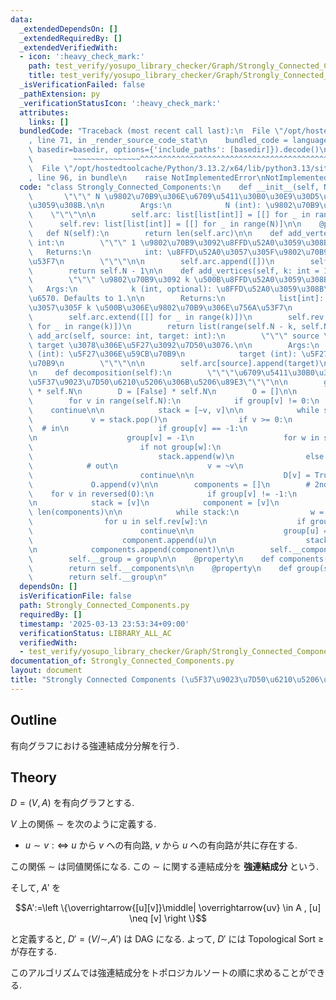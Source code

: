 ```yaml
---
data:
  _extendedDependsOn: []
  _extendedRequiredBy: []
  _extendedVerifiedWith:
  - icon: ':heavy_check_mark:'
    path: test_verify/yosupo_library_checker/Graph/Strongly_Connected_Components-class.test.py
    title: test_verify/yosupo_library_checker/Graph/Strongly_Connected_Components-class.test.py
  _isVerificationFailed: false
  _pathExtension: py
  _verificationStatusIcon: ':heavy_check_mark:'
  attributes:
    links: []
  bundledCode: "Traceback (most recent call last):\n  File \"/opt/hostedtoolcache/Python/3.13.2/x64/lib/python3.13/site-packages/onlinejudge_verify/documentation/build.py\"\
    , line 71, in _render_source_code_stat\n    bundled_code = language.bundle(stat.path,\
    \ basedir=basedir, options={'include_paths': [basedir]}).decode()\n          \
    \         ~~~~~~~~~~~~~~~^^^^^^^^^^^^^^^^^^^^^^^^^^^^^^^^^^^^^^^^^^^^^^^^^^^^^^^^^^^^^^^^^^\n\
    \  File \"/opt/hostedtoolcache/Python/3.13.2/x64/lib/python3.13/site-packages/onlinejudge_verify/languages/python.py\"\
    , line 96, in bundle\n    raise NotImplementedError\nNotImplementedError\n"
  code: "class Strongly_Connected_Components:\n    def __init__(self, N: int):\n \
    \       \"\"\" N \u9802\u70B9\u306E\u6709\u5411\u30B0\u30E9\u30D5\u3092\u751F\u6210\
    \u3059\u308B.\n\n        Args:\n            N (int): \u9802\u70B9\u6570\n    \
    \    \"\"\"\n\n        self.arc: list[list[int]] = [[] for _ in range(N)]\n  \
    \      self.rev: list[list[int]] = [[] for _ in range(N)]\n\n    @property\n \
    \   def N(self):\n        return len(self.arc)\n\n    def add_vertex(self) ->\
    \ int:\n        \"\"\" 1 \u9802\u70B9\u3092\u8FFD\u52A0\u3059\u308B.\n\n     \
    \   Returns:\n            int: \u8FFD\u52A0\u3057\u305F\u9802\u70B9\u306E\u756A\
    \u53F7\n        \"\"\"\n\n        self.arc.append([])\n        self.rev.append([])\n\
    \        return self.N - 1\n\n    def add_vertices(self, k: int = 1) -> list[int]:\n\
    \        \"\"\" \u9802\u70B9\u3092 k \u500B\u8FFD\u52A0\u3059\u308B.\n\n     \
    \   Args:\n            k (int, optional): \u8FFD\u52A0\u3059\u308B\u9802\u70B9\
    \u6570. Defaults to 1.\n\n        Returns:\n            list[int]: \u8FFD\u52A0\
    \u3057\u305F k \u500B\u306E\u9802\u70B9\u306E\u756A\u53F7\n        \"\"\"\n\n\
    \        self.arc.extend([[] for _ in range(k)])\n        self.rev.extend([[]\
    \ for _ in range(k)])\n        return list(range(self.N - k, self.N))\n\n    def\
    \ add_arc(self, source: int, target: int):\n        \"\"\" source \u304B\u3089\
    \ target \u3078\u306E\u5F27\u3092\u7D50\u3076.\n\n        Args:\n            source\
    \ (int): \u5F27\u306E\u59CB\u70B9\n            target (int): \u5F27\u306E\u7D42\
    \u70B9\n        \"\"\"\n\n        self.arc[source].append(target)\n        self.rev[target].append(source)\n\
    \n    def decomposition(self):\n        \"\"\"\u6709\u5411\u30B0\u30E9\u30D5\u3092\
    \u5F37\u9023\u7D50\u6210\u5206\u306B\u5206\u89E3\"\"\"\n\n        group = [0]\
    \ * self.N\n        D = [False] * self.N\n        O = []\n\n        # 1st DFS\n\
    \        for v in range(self.N):\n            if group[v] != 0:\n            \
    \    continue\n\n            stack = [~v, v]\n\n            while stack:\n   \
    \             v = stack.pop()\n                if v >= 0:\n                  \
    \  # in\n                    if group[v] == -1:\n                        continue\n\
    \n                    group[v] = -1\n                    for w in self.arc[v]:\n\
    \                        if not group[w]:\n                            stack.append(~w)\n\
    \                            stack.append(w)\n                else:\n        \
    \            # out\n                    v = ~v\n                    if D[v]:\n\
    \                        continue\n\n                    D[v] = True\n       \
    \             O.append(v)\n\n        components = []\n        # 2nd DFS\n    \
    \    for v in reversed(O):\n            if group[v] != -1:\n                continue\n\
    \n            stack = [v]\n            component = [v]\n            group[v] =\
    \ len(components)\n\n            while stack:\n                w = stack.pop()\n\
    \                for u in self.rev[w]:\n                    if group[u] != -1:\n\
    \                        continue\n\n                    group[u] = len(components)\n\
    \                    component.append(u)\n                    stack.append(u)\n\
    \n            components.append(component)\n\n        self.__components = components\n\
    \        self.__group = group\n\n    @property\n    def components(self) -> list[list[int]]:\n\
    \        return self.__components\n\n    @property\n    def group(self) -> list[int]:\n\
    \        return self.__group\n"
  dependsOn: []
  isVerificationFile: false
  path: Strongly_Connected_Components.py
  requiredBy: []
  timestamp: '2025-03-13 23:53:34+09:00'
  verificationStatus: LIBRARY_ALL_AC
  verifiedWith:
  - test_verify/yosupo_library_checker/Graph/Strongly_Connected_Components-class.test.py
documentation_of: Strongly_Connected_Components.py
layout: document
title: "Strongly Connected Components (\u5F37\u9023\u7D50\u6210\u5206\u5206\u89E3)"
---
```


## Outline

有向グラフにおける強連結成分分解を行う.

## Theory

$D=(V,A)$ を有向グラフとする.

$V$ 上の関係 $\sim$ を次のように定義する.

* $u \sim v :\iff$ $u$ から $v$ への有向路, $v$ から $u$ への有向路が共に存在する.

この関係 $\sim$ は同値関係になる. この  $\sim$ に関する連結成分を **強連結成分** という.

そして, $A'$ を

$$A':=\left \{\overrightarrow{[u][v]}\middle| \overrightarrow{uv} \in A , [u] \neq [v] \right \}$$

と定義すると, $D'=(V/\sim, A')$ は DAG になる. よって, $D'$ には Topological Sort $\geq$ が存在する.

このアルゴリズムでは強連結成分をトポロジカルソートの順に求めることができる.
